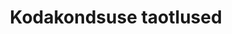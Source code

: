 ---
title: Kodakondsuse taotlused
title_en: 'Applications for citizenship'
notes: >-
  Kodakondsuse saamise ja taastamise taotluste allikaks on Eesti kodakondsuse
  saanud, taastanud või kaotanud isikute andmekogu. Eesti kodakondsust saab
  taotleda pikaajalise elaniku elamisloaga või alalist elamisõigust omav isik,
  kes on püsivalt Eestis elanud vähemalt 5 aastat.
notes_en: ''
category: 
  - Õigusemõistmine, õigussüsteem ja avalik turvalisus
category_en:
  - Justice, Legal System, and Public Safety
resources:
  - name: 'Kirjeldus ja seletuskiri'
    url: 'https://www.politsei.ee/et/juhend/politseitoeoega-seotud-avaandmed/kodakondsuse-taotlused'
    format: html
    interactive: 'FALSE'
  - name: 'https://opendata.smit.ee/ppa/csv/kodakondsused_taotlused.csv'
    url: 'https://opendata.smit.ee/ppa/csv/kodakondsused_taotlused.csv'
    format: csv
    interactive: 'FALSE'
  - name: 'https://opendata.smit.ee/ppa/csv/kodakondsused_taotlused.zip'
    url: 'https://opendata.smit.ee/ppa/files/kodakondsused_taotlused.zip'
    format: zip
    interactive: 'FALSE'
license: 'https://creativecommons.org/licenses/by-sa/3.0/ee/legalcode'
update_freq: 'http://purl.org/linked-data/sdmx/2009/code#freq-W'
organization: Politsei- ja Piirivalveamet
maintainer_name: 'Krista Rebane'
maintainer_email: avaandmed@list.politsei.ee
maintainer_phone: ''
date_issued: '30/10/2020'
date_modified: 2021/01/06
---